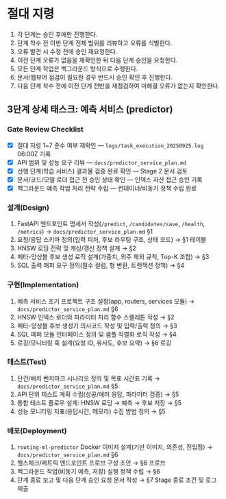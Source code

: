# 절대 지령
1. 각 단계는 승인 후에만 진행한다.
2. 단계 착수 전 이번 단계 전체 범위를 리뷰하고 오류를 식별한다.
3. 오류 발견 시 수정 전에 승인 재요청한다.
4. 이전 단계 오류가 없음을 재확인한 뒤 다음 단계 승인을 요청한다.
5. 모든 단계 작업은 백그라운드 방식으로 수행한다.
6. 문서/웹뷰어 점검이 필요한 경우 반드시 승인 확인 후 진행한다.
7. 다음 단계 착수 전에 이전 단계 전반을 재점검하여 미해결 오류가 없는지 확인한다.

## 3단계 상세 태스크: 예측 서비스 (predictor)

### Gate Review Checklist
- [x] 절대 지령 1~7 준수 여부 재확인 — `logs/task_execution_20250925.log` 06:00Z 기록
- [x] API 범위 및 성능 요구 리뷰 — `docs/predictor_service_plan.md`
- [x] 선행 단계(학습 서비스) 결과물 검증 완료 확인 — Stage 2 문서 검토
- [x] 문서/코드/모델 로더 접근 전 승인 상태 확인 — 인덱스 자산 접근 승인 기록
- [x] 백그라운드 예측 작업 처리 전략 수립 — 컨테이너/비동기 정책 수립 완료

### 설계(Design)
1. FastAPI 엔드포인트 명세서 작성(`/predict`, `/candidates/save`, `/health`, `/metrics`) → `docs/predictor_service_plan.md` §1
2. 요청/응답 스키마 정의(입력 피처, 후보 라우팅 구조, 상태 코드) → §1 테이블
3. HNSW 로딩 전략 및 캐싱/갱신 정책 설계 → §2
4. 메타-앙상블 후보 생성 로직 설계(가중치, 외주 제외 규칙, Top-K 조합) → §3
5. SQL 출력 매퍼 요구 정의(필수 컬럼, 형 변환, 트랜잭션 정책) → §4

### 구현(Implementation)
1. 예측 서비스 초기 프로젝트 구조 설정(app, routers, services 모듈) → `docs/predictor_service_plan.md` §6
2. HNSW 인덱스 로더와 파라미터 처리 함수 스켈레톤 작성 → §2
3. 메타-앙상블 후보 생성기 의사코드 작성 및 입력/출력 정의 → §3
4. SQL 매퍼 모듈 인터페이스 정의 및 샘플 직렬화 로직 작성 → §4
5. 로깅/모니터링 훅 설계(요청 ID, 유사도, 후보 요약) → §6 로깅

### 테스트(Test)
1. 단건/배치 벤치마크 시나리오 정의 및 목표 시간표 기록 → `docs/predictor_service_plan.md` §5
2. API 단위 테스트 계획 수립(성공/에러 응답, 파라미터 검증) → §5
3. 통합 테스트 플로우 설계: HNSW 로딩 → 예측 → 후보 저장 → §5
4. 성능 모니터링 지표(응답시간, 메모리) 수집 방법 정의 → §5

### 배포(Deployment)
1. `routing-ml-predictor` Docker 이미지 설계(기반 이미지, 의존성, 진입점) → `docs/predictor_service_plan.md` §6
2. 헬스체크/메트릭 엔드포인트 프로브 구성 초안 → §6 프로브
3. 백그라운드 작업(비동기 예측, 저장) 실행 정책 수립 → §6
4. 단계 종료 보고 및 다음 단계 승인 요청 문서 작성 → §7 Stage 종료 조건 및 로그 제출
